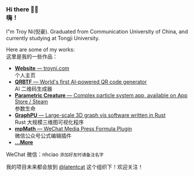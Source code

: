 ### Hi there 👋🏻<br />嗨！

I"m Troy Ni(倪豪). Graduated from Communication University of China, and currently studying at Tongji University.

Here are some of my works:<br />这里是我的一些作品：

- [**Website** — troyni.com](https://troyni.com)<br />个人主页
- [**QRBTF** — World's first AI-powered QR code generator](https://qrbtf.com)<br />AI 二维码生成器
- [**Parametric Creature** — Complex particle system app, available on App Store / Steam](https://troyni.com/pcl)<br />参数生命
- [**GraphPU** — Large-scale 3D graph vis software written in Rust](https://troyni.com/graphpu)<br />Rust 大规模三维图可视化程序
- [**mpMath** — WeChat Media Press Formula Plugin](https://github.com/ciaochaos/mpMath)<br />微信公众号公式编辑插件
- [**...More**](https://troyni.com/projects)

WeChat 微信：nhciao `添加好友时请备注名字`

我的项目未来都会放到 [@latentcat](https://github.com/latentcat) 这个组织下！欢迎关注！
